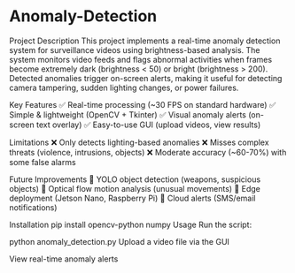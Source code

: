 # Anomaly-Detection
Project Description This project implements a real-time anomaly detection system for surveillance videos using brightness-based analysis. The system monitors video feeds and flags abnormal activities when frames become extremely dark (brightness < 50) or bright (brightness > 200). Detected anomalies trigger on-screen alerts, making it useful for detecting camera tampering, sudden lighting changes, or power failures.

Key Features ✅ Real-time processing (~30 FPS on standard hardware) ✅ Simple & lightweight (OpenCV + Tkinter) ✅ Visual anomaly alerts (on-screen text overlay) ✅ Easy-to-use GUI (upload videos, view results)

Limitations ❌ Only detects lighting-based anomalies ❌ Misses complex threats (violence, intrusions, objects) ❌ Moderate accuracy (~60-70%) with some false alarms

Future Improvements 🔹 YOLO object detection (weapons, suspicious objects) 🔹 Optical flow motion analysis (unusual movements) 🔹 Edge deployment (Jetson Nano, Raspberry Pi) 🔹 Cloud alerts (SMS/email notifications)

Installation pip install opencv-python numpy Usage Run the script:

python anomaly_detection.py Upload a video file via the GUI

View real-time anomaly alerts
